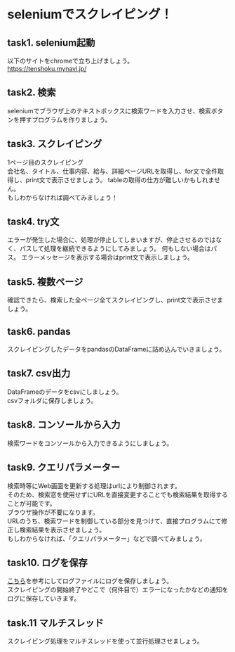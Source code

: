 # seleniumでスクレイピング！

## task1. selenium起動

以下のサイトをchromeで立ち上げましょう。  
https://tenshoku.mynavi.jp/

## task2. 検索

seleniumでブラウザ上のテキストボックスに検索ワードを入力させ、検索ボタンを押すプログラムを作りましょう。

## task3. スクレイピング

1ページ目のスクレイピング  
会社名、タイトル、仕事内容、給与、詳細ページURLを取得し、for文で全件取得し、print文で表示させましょう。
tableの取得の仕方が難しいかもしれません。  
もしわからなければ調べてみましょう！

## task4. try文

エラーが発生した場合に、処理が停止してしまいますが、停止させるのではなく、パスして処理を継続できるようにしてみましょう。
何もしない場合はパス。
エラーメッセージを表示する場合はprint文で表示しましょう。

## task5. 複数ページ

確認できたら、検索した全ページ全てスクレイピングし、print文で表示させましょう。

## task6. pandas

スクレイピングしたデータをpandasのDataFrameに詰め込んでいきましょう。

## task7. csv出力

DataFrameのデータをcsvにしましょう。  
csvフォルダに保存しましょう。

## task8. コンソールから入力

検索ワードをコンソールから入力できるようにしましょう。

## task9. クエリパラメーター

検索時等にWeb画面を更新する処理はurlにより制御されます。  
そのため、検索窓を使用せずにURLを直接変更することでも検索結果を取得することが可能です。  
ブラウザ操作が不要になります。  
URLのうち、検索ワードを制御している部分を見つけて、直接プログラムにて修正し検索結果を表示させましょう。  
もしわからなければ、「クエリパラメーター」などで調べてみましょう。

## task10. ログを保存
[こちら](https://www.sejuku.net/blog/23149)を参考にしてログファイルにログを保存しましょう。  
スクレイピングの開始終了やどこで（何件目で）エラーになったかなどの通知をログに保存していきます。

## task.11 マルチスレッド

スクレイピング処理をマルチスレッドを使って並行処理させましょう。

